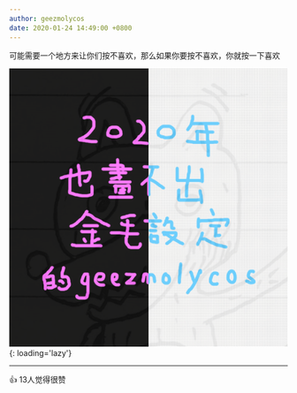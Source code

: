 ```yaml
---
author: geezmolycos
date: 2020-01-24 14:49:00 +0800
---
```


可能需要一个地方来让你们按不喜欢，那么如果你要按不喜欢，你就按一下喜欢

![](/assets/images/qq-zone/2020-01-24-avatar.png){: loading='lazy'}

---
👍 13人觉得很赞
